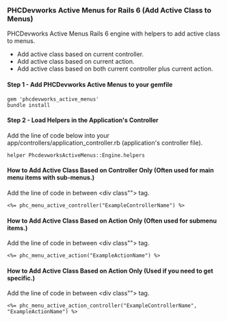 ### PHCDevworks Active Menus for Rails 6 (Add Active Class to Menus)
PHCDevworks Active Menus Rails 6 engine with helpers to add active class to menus.

* Add active class based on current controller.
* Add active class based on current action.
* Add active class based on both current controller plus current action.

#### Step 1 - Add PHCDevworks Active Menus to your gemfile  

	gem 'phcdevworks_active_menus'
	bundle install

#### Step 2 - Load Helpers in the Application's Controller  
Add the line of code below into your app/controllers/application_controller.rb (application's controller file).  

	helper PhcdevworksActiveMenus::Engine.helpers

#### How to Add Active Class Based on Controller Only (Often used for main menu items with sub-menus.)  
Add the line of code in between <div class""> tag.

    <%= phc_menu_active_controller("ExampleControllerName") %>  

#### How to Add Active Class Based on Action Only (Often used for submenu items.)  
Add the line of code in between <div class""> tag.
  
    <%= phc_menu_active_action("ExampleActionName") %>  

#### How to Add Active Class Based on Action Only (Used if you need to get specific.)  
Add the line of code in between <div class""> tag.
  
    <%= phc_menu_active_action_controller("ExampleControllerName", "ExampleActionName") %>  
